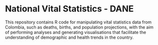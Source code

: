 # National Vital Statistics - DANE
This repository contains R code for manipulating vital statistics data from Colombia, such as deaths, births, and population projections, with the aim of performing analyses and generating visualisations that facilitate the understanding of demographic and health trends in the country.
